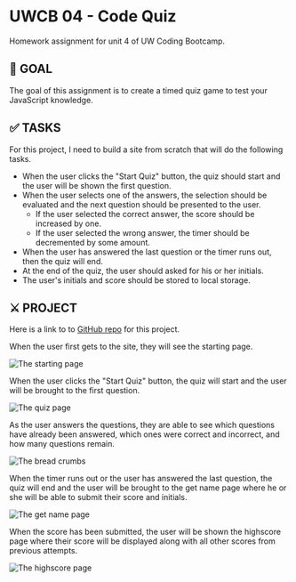 # UWCB 04 - Code Quiz
Homework assignment for unit 4 of UW Coding Bootcamp.

## 🎯 GOAL
The goal of this assignment is to create a timed quiz game to test your JavaScript knowledge.

## ✅ TASKS
For this project, I need to build a site from scratch that will do the following tasks.
- When the user clicks the "Start Quiz" button, the quiz should start and the user will be shown the first question.
- When the user selects one of the answers, the selection should be evaluated and the next question should be presented to the user.
    - If the user selected the correct answer, the score should be increased by one.
    - If the user selected the wrong answer, the timer should be decremented by some amount.
- When the user has answered the last question or the timer runs out, then the quiz will end.
- At the end of the quiz, the user should asked for his or her initials. 
- The user's initials and score should be stored to local storage.

## ⚔️ PROJECT
Here is a link to to [GitHub repo](https://tomakpo.github.io/UWCB-04-Code_Quiz/) for this project.

When the user first gets to the site, they will see the starting page.

![The starting page](https://i.imgur.com/NDIGchc.png)

When the user clicks the "Start Quiz" button, the quiz will start and the user will be brought to the first question.

![The quiz page](https://i.imgur.com/Ly8aVIO.png)

As the user answers the questions, they are able to see which questions have already been answered, which ones 
were correct and incorrect, and how many questions remain.

![The bread crumbs](https://i.imgur.com/DvWX9si.png)

When the timer runs out or the user has answered the last question, the quiz will end and the user will be brought to
the get name page where he or she will be able to submit their score and initials.

![The get name page](https://i.imgur.com/IXKU2dI.png)

When the score has been submitted, the user will be shown the highscore page where their score will be displayed along
with all other scores from previous attempts. 

![The highscore page](https://i.imgur.com/Om844Cz.png)
